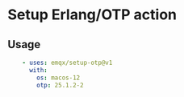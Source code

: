 # Setup Erlang/OTP action

## Usage

```yaml
    - uses: emqx/setup-otp@v1
      with:
        os: macos-12
        otp: 25.1.2-2
```
